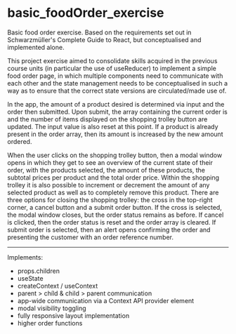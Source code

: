 # basic_foodOrder_exercise
Basic food order exercise. Based on the requirements set out in Schwarzmüller's Complete Guide to React, but conceptualised and implemented alone.

This project exercise aimed to consolidate skills acquired in the previous course units (in particular the use of useReducer) to implement a simple food order page, in which multiple components need to communicate with each other and the state management needs to be conceptualised in such a way as to ensure that the correct state versions are circulated/made use of.

In the app, the amount of a product desired is determined via input and the order then submitted. Upon submit, the array containing the current order is and the number of items displayed on the shopping trolley button are updated. The input value is also reset at this point. If a product is already present in the order array, then its amount is increased by the new amount ordered.

When the user clicks on the shopping trolley button, then a modal window opens in which they get to see an overview of the current state of their order, with the products selected, the amount of these products, the subtotal prices per product and the total order price. Within the shopping trolley it is also possible to increment or decrement the amount of any selected product as well as to completely remove this product. There are three options for closing the shopping trolley: the cross in the top-right corner, a cancel button and a submit order button. If the cross is selected, the modal window closes, but the order status remains as before. If cancel is clicked, then the order status is reset and the order array is cleared. If submit order is selected, then an alert opens confirming the order and presenting the customer with an order reference number.

---

Implements:

- props.children
- useState
- createContext / useContext
- parent > chíld & child > parent communication
- app-wide communication via a Context API provider element
- modal visibility toggling
- fully responsive layout implementation
- higher order functions
